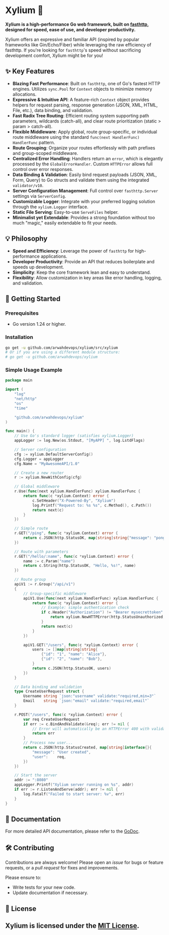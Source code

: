 # Xylium 🚀

**Xylium is a high-performance Go web framework, built on [fasthttp](https://github.com/valyala/fasthttp), designed for speed, ease of use, and developer productivity.**

Xylium offers an expressive and familiar API (inspired by popular frameworks like Gin/Echo/Fiber) while leveraging the raw efficiency of fasthttp. If you're looking for `fasthttp`'s speed without sacrificing development comfort, Xylium might be for you!

## ✨ Key Features

*   **Blazing Fast Performance**: Built on `fasthttp`, one of Go's fastest HTTP engines. Utilizes `sync.Pool` for `Context` objects to minimize memory allocations.
*   **Expressive & Intuitive API**: A feature-rich `Context` object provides helpers for request parsing, response generation (JSON, XML, HTML, File, etc.), data binding, and validation.
*   **Fast Radix Tree Routing**: Efficient routing system supporting path parameters, wildcards (catch-all), and clear route prioritization (static > param > catch-all).
*   **Flexible Middleware**: Apply global, route group-specific, or individual route middleware using the standard `func(next HandlerFunc) HandlerFunc` pattern.
*   **Route Grouping**: Organize your routes effortlessly with path prefixes and group-scoped middleware.
*   **Centralized Error Handling**: Handlers return an `error`, which is elegantly processed by the `GlobalErrorHandler`. Custom `HTTPError` allows full control over error responses.
*   **Data Binding & Validation**: Easily bind request payloads (JSON, XML, Form, Query) to Go structs and validate them using the integrated `validator/v10`.
*   **Server Configuration Management**: Full control over `fasthttp.Server` settings via `ServerConfig`.
*   **Customizable Logger**: Integrate with your preferred logging solution through the `xylium.Logger` interface.
*   **Static File Serving**: Easy-to-use `ServeFiles` helper.
*   **Minimalist yet Extendable**: Provides a strong foundation without too much "magic," easily extendable to fit your needs.

## 💡 Philosophy

*   **Speed and Efficiency**: Leverage the power of `fasthttp` for high-performance applications.
*   **Developer Productivity**: Provide an API that reduces boilerplate and speeds up development.
*   **Simplicity**: Keep the core framework lean and easy to understand.
*   **Flexibility**: Allow customization in key areas like error handling, logging, and validation.

## 🚀 Getting Started

### Prerequisites

*   Go version 1.24 or higher.

### Installation

```bash
go get -u github.com/arwahdevops/xylium/src/xylium
# Or if you are using a different module structure:
# go get -u github.com/arwahdevops/xylium
```

### Simple Usage Example

```go
package main

import (
	"log"
	"net/http"
	"os"
	"time"

	"github.com/arwahdevops/xylium"
)

func main() {
	// Use Go's standard logger (satisfies xylium.Logger)
	appLogger := log.New(os.Stdout, "[MyAPP] ", log.LstdFlags)

	// Server configuration
	cfg := xylium.DefaultServerConfig()
	cfg.Logger = appLogger
	cfg.Name = "MyAwesomeAPI/1.0"

	// Create a new router
	r := xylium.NewWithConfig(cfg)

	// Global middleware
	r.Use(func(next xylium.HandlerFunc) xylium.HandlerFunc {
		return func(c *xylium.Context) error {
			c.SetHeader("X-Powered-By", "Xylium")
			log.Printf("Request to: %s %s", c.Method(), c.Path())
			return next(c)
		}
	})

	// Simple route
	r.GET("/ping", func(c *xylium.Context) error {
		return c.JSON(http.StatusOK, map[string]string{"message": "pong"})
	})

	// Route with parameters
	r.GET("/hello/:name", func(c *xylium.Context) error {
		name := c.Param("name")
		return c.String(http.StatusOK, "Hello, %s!", name)
	})

	// Route group
	apiV1 := r.Group("/api/v1")
	{
		// Group-specific middleware
		apiV1.Use(func(next xylium.HandlerFunc) xylium.HandlerFunc {
			return func(c *xylium.Context) error {
				// Example: simple authentication check
				if c.Header("Authorization") != "Bearer mysecrettoken" {
					return xylium.NewHTTPError(http.StatusUnauthorized, "Unauthorized")
				}
				return next(c)
			}
		})

		apiV1.GET("/users", func(c *xylium.Context) error {
			users := []map[string]string{
				{"id": "1", "name": "Alice"},
				{"id": "2", "name": "Bob"},
			}
			return c.JSON(http.StatusOK, users)
		})
	}

	// Data binding and validation
	type CreateUserRequest struct {
		Username string `json:"username" validate:"required,min=3"`
		Email    string `json:"email" validate:"required,email"`
	}

	r.POST("/users", func(c *xylium.Context) error {
		var req CreateUserRequest
		if err := c.BindAndValidate(&req); err != nil {
			// Error will automatically be an HTTPError 400 with validation details
			return err
		}
		// Process new user...
		return c.JSON(http.StatusCreated, map[string]interface{}{
			"message": "User created",
			"user":    req,
		})
	})

	// Start the server
	addr := ":8080"
	appLogger.Printf("Xylium server running on %s", addr)
	if err := r.ListenAndServe(addr); err != nil {
		log.Fatalf("Failed to start server: %v", err)
	}
}
```

## 📖 Documentation

For more detailed API documentation, please refer to the [GoDoc](https://pkg.go.dev/github.com/arwahdevops/xylium).

## 🛠️ Contributing

Contributions are always welcome! Please open an *issue* for bugs or feature requests, or a *pull request* for fixes and improvements.

Please ensure to:
*   Write tests for your new code.
*   Update documentation if necessary.

## 📜 License

Xylium is licensed under the [MIT License](LICENSE).
---
